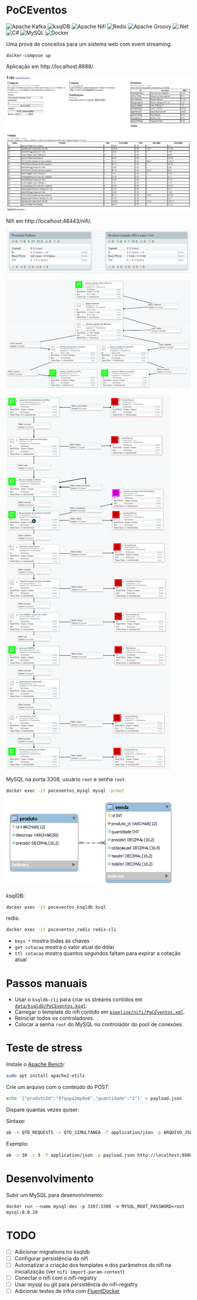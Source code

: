 # PoCEventos
![Apache Kafka](https://img.shields.io/badge/Apache%20Kafka-000?style=for-the-badge&logo=apachekafka)
![ksqlDB](https://img.shields.io/badge/ksqlDB-4a4a4a?style=for-the-badge&logo=apacherocketmq)
![Apache Nifi](https://img.shields.io/badge/Apache%20Nifi-728E9B.svg?style=for-the-badge&logo=drupal&logoColor=white)
![Redis](https://img.shields.io/badge/redis-%23DD0031.svg?style=for-the-badge&logo=redis&logoColor=white)
![Apache Groovy](https://img.shields.io/badge/Apache%20Groovy-4298B8.svg?style=for-the-badge&logo=Apache+Groovy&logoColor=white)
![.Net](https://img.shields.io/badge/.NET-5C2D91?style=for-the-badge&logo=.net&logoColor=white)
![C#](https://img.shields.io/badge/c%23-%23239120.svg?style=for-the-badge&logo=c-sharp&logoColor=white)
![MySQL](https://img.shields.io/badge/mysql-%2300f.svg?style=for-the-badge&logo=mysql&logoColor=white)
![Docker](https://img.shields.io/badge/docker-%230db7ed.svg?style=for-the-badge&logo=docker&logoColor=white)

Uma prova de conceitos para um sistema web com event streaming.

```
docker-compose up
```

Aplicação em http://localhost:8888/.

![](art/web-screenshot.png)

Nifi em http://localhost:48443/nifi/.

![](art/nifi-poceventos-grupos.png)

![](art/nifi-poceventos-cotacao.png)

![](art/nifi-poceventos.png)

MySQL na porta 3308, usuário `root` e senha `root`.

```sh
docker exec -it poceventos_mysql mysql -proot
```

![](art/mysql-loja-erd.png)

ksqlDB:
```sh
docker exec -it poceventos_ksqldb ksql
```

redis:
```sh
docker exec -it poceventos_redis redis-cli
```

- `keys *` mostra todas as chaves
- `get cotacao` mostra o valor atual do dólar
- `ttl cotacao` mostra quantos segundos faltam para expirar a cotação atual

# Passos manuais
- Usar o `ksqldb-cli` para criar os streams contidos em [`data/ksqldb/PoCEventos.ksql`](data/ksqldb/PoCEventos.ksql):
- Carregar o template do nifi contido em [`pipeline/nifi/PoCEventos.xml`](pipeline/nifi/PoCEventos.xml).
- Reiniciar todos os controladores.
- Colocar a senha `root` do MySQL no controlador do pool de conexões.

# Teste de stress

Instale o [Apache Bench](https://httpd.apache.org/docs/2.4/programs/ab.html):

```sh
sudo apt install apache2-utils
```

Crie um arquivo com o conteúdo do POST:
```sh
echo '{"produtoId":"8fqupa2mp9o6","quantidade":"1"}' > payload.json
```

Dispare quantas vezes quiser:

Sintaxe:
```sh
ab -n QTD_REQUESTS -c QTD_SIMULTANEA -T application/json -p ARQUIVO_JSON_POST http://URL_SERVICO/api/pedidos
```

Exemplo:
```sh
ab -n 30 -c 3 -T application/json -p payload.json http://localhost:8888/api/pedidos
```

# Desenvolvimento

Subir um MySQL para desenvolvimento:
```
docker run --name mysql-dev -p 3307:3306 -e MYSQL_ROOT_PASSWORD=root mysql:8.0.29
```

# TODO
- [ ] Adicionar migrations no ksqldb
- [ ] Configurar persistência do nifi
- [ ] Automatizar a criação dos templates e dos parâmetros do nifi na inicialização (ver `nifi import-param-context`)
- [ ] Conectar o nifi com o nifi-registry
- [ ] Usar mysql ou git para persistência do nifi-registry
- [ ] Adicionar testes de infra com [FluentDocker](https://github.com/mariotoffia/FluentDocker)
